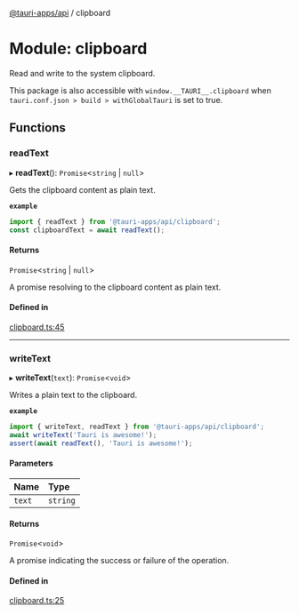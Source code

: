 [@tauri-apps/api](../README.md) / clipboard

# Module: clipboard

Read and write to the system clipboard.

This package is also accessible with `window.__TAURI__.clipboard` when `tauri.conf.json > build > withGlobalTauri` is set to true.

## Functions

### readText

▸ **readText**(): `Promise`<`string` \| ``null``\>

Gets the clipboard content as plain text.

**`example`**
```typescript
import { readText } from '@tauri-apps/api/clipboard';
const clipboardText = await readText();
```

#### Returns

`Promise`<`string` \| ``null``\>

A promise resolving to the clipboard content as plain text.

#### Defined in

[clipboard.ts:45](https://github.com/tauri-apps/tauri/blob/f5f9f10/tooling/api/src/clipboard.ts#L45)

___

### writeText

▸ **writeText**(`text`): `Promise`<`void`\>

Writes a plain text to the clipboard.

**`example`**
```typescript
import { writeText, readText } from '@tauri-apps/api/clipboard';
await writeText('Tauri is awesome!');
assert(await readText(), 'Tauri is awesome!');
```

#### Parameters

| Name | Type |
| :------ | :------ |
| `text` | `string` |

#### Returns

`Promise`<`void`\>

A promise indicating the success or failure of the operation.

#### Defined in

[clipboard.ts:25](https://github.com/tauri-apps/tauri/blob/f5f9f10/tooling/api/src/clipboard.ts#L25)
